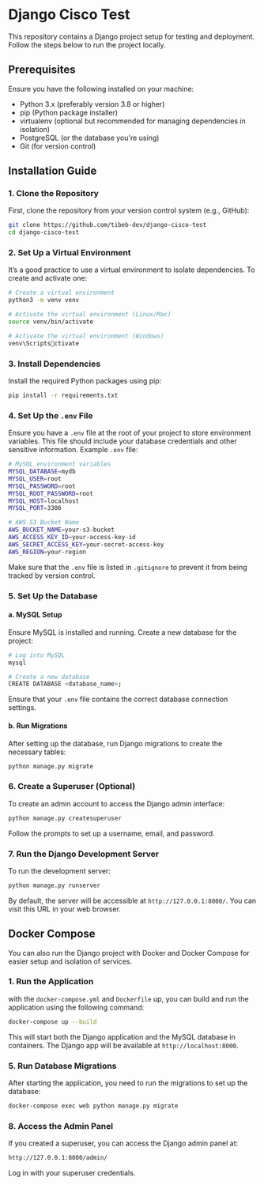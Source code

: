 
# Django Cisco Test

This repository contains a Django project setup for testing and deployment. Follow the steps below to run the project locally.

## Prerequisites

Ensure you have the following installed on your machine:
- Python 3.x (preferably version 3.8 or higher)
- pip (Python package installer)
- virtualenv (optional but recommended for managing dependencies in isolation)
- PostgreSQL (or the database you're using)
- Git (for version control)

## Installation Guide

### 1. Clone the Repository

First, clone the repository from your version control system (e.g., GitHub):

```bash
git clone https://github.com/tibeb-dev/django-cisco-test
cd django-cisco-test
```

### 2. Set Up a Virtual Environment

It’s a good practice to use a virtual environment to isolate dependencies. To create and activate one:

```bash
# Create a virtual environment
python3 -m venv venv

# Activate the virtual environment (Linux/Mac)
source venv/bin/activate

# Activate the virtual environment (Windows)
venv\Scriptsctivate
```

### 3. Install Dependencies

Install the required Python packages using pip:

```bash
pip install -r requirements.txt
```

### 4. Set Up the `.env` File

Ensure you have a `.env` file at the root of your project to store environment variables. This file should include your database credentials and other sensitive information. Example `.env` file:

```bash
# MySQL environment variables
MYSQL_DATABASE=mydb
MYSQL_USER=root
MYSQL_PASSWORD=root
MYSQL_ROOT_PASSWORD=root
MYSQL_HOST=localhost
MYSQL_PORT=3306

# AWS S3 Bucket Name
AWS_BUCKET_NAME=your-s3-bucket
AWS_ACCESS_KEY_ID=your-access-key-id
AWS_SECRET_ACCESS_KEY=your-secret-access-key
AWS_REGION=your-region
```

Make sure that the `.env` file is listed in `.gitignore` to prevent it from being tracked by version control.

### 5. Set Up the Database

#### a. MySQL Setup

Ensure MySQL is installed and running. Create a new database for the project:

```bash
# Log into MySQL
mysql

# Create a new database
CREATE DATABASE <database_name>;
```

Ensure that your `.env` file contains the correct database connection settings.

#### b. Run Migrations

After setting up the database, run Django migrations to create the necessary tables:

```bash
python manage.py migrate
```

### 6. Create a Superuser (Optional)

To create an admin account to access the Django admin interface:

```bash
python manage.py createsuperuser
```

Follow the prompts to set up a username, email, and password.

### 7. Run the Django Development Server

To run the development server:

```bash
python manage.py runserver
```

By default, the server will be accessible at `http://127.0.0.1:8000/`. You can visit this URL in your web browser.

## Docker Compose

You can also run the Django project with Docker and Docker Compose for easier setup and isolation of services.

### 1. Run the Application

with the `docker-compose.yml` and `Dockerfile` up, you can build and run the application using the following command:

```bash
docker-compose up --build
```

This will start both the Django application and the MySQL database in containers. The Django app will be available at `http://localhost:8000`.

### 5. Run Database Migrations

After starting the application, you need to run the migrations to set up the database:

```bash
docker-compose exec web python manage.py migrate
```

### 8. Access the Admin Panel

If you created a superuser, you can access the Django admin panel at:

```bash
http://127.0.0.1:8000/admin/
```

Log in with your superuser credentials.


